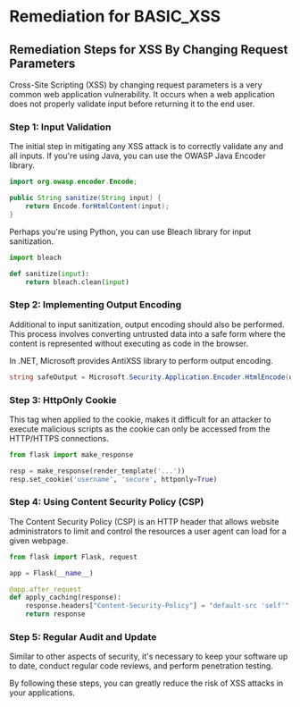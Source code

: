 # Remediation for BASIC_XSS

## Remediation Steps for XSS By Changing Request Parameters

Cross-Site Scripting (XSS) by changing request parameters is a very common web application vulnerability. It occurs when a web application does not properly validate input before returning it to the end user. 

### Step 1: Input Validation
The initial step in mitigating any XSS attack is to correctly validate any and all inputs. If you're using Java, you can use the OWASP Java Encoder library.

```java
import org.owasp.encoder.Encode;

public String sanitize(String input) {
    return Encode.forHtmlContent(input);
}
```
Perhaps you're using Python, you can use Bleach library for input sanitization.

```python
import bleach

def sanitize(input):
    return bleach.clean(input)
```

### Step 2: Implementing Output Encoding

Additional to input sanitization, output encoding should also be performed. This process involves converting untrusted data into a safe form where the content is represented without executing as code in the browser.

In .NET, Microsoft provides AntiXSS library to perform output encoding.

```csharp
string safeOutput = Microsoft.Security.Application.Encoder.HtmlEncode(untrustedData, false);
```

### Step 3: HttpOnly Cookie 

This tag when applied to the cookie, makes it difficult for an attacker to execute malicious scripts as the cookie can only be accessed from the HTTP/HTTPS connections.

```python
from flask import make_response

resp = make_response(render_template('...'))
resp.set_cookie('username', 'secure', httponly=True)
```

### Step 4: Using Content Security Policy (CSP)

The Content Security Policy (CSP) is an HTTP header that allows website administrators to limit and control the resources a user agent can load for a given webpage.

```python
from flask import Flask, request

app = Flask(__name__)

@app.after_request
def apply_caching(response):
    response.headers["Content-Security-Policy"] = "default-src 'self'"
    return response
```

### Step 5: Regular Audit and Update

Similar to other aspects of security, it's necessary to keep your software up to date, conduct regular code reviews, and perform penetration testing. 

By following these steps, you can greatly reduce the risk of XSS attacks in your applications.
